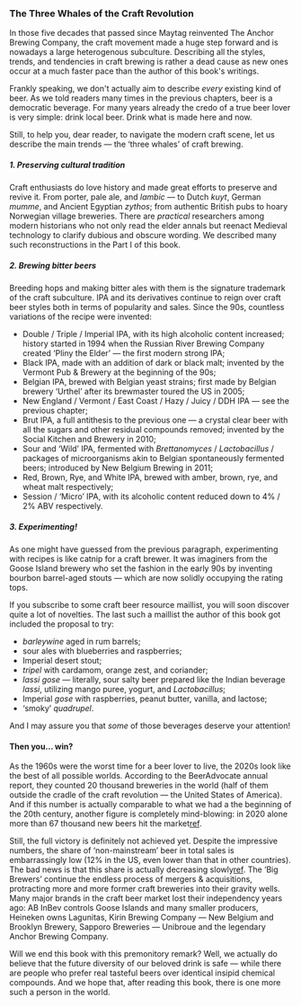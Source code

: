 ### The Three Whales of the Craft Revolution

In those five decades that passed since Maytag reinvented The Anchor Brewing Company, the craft movement made a huge step forward and is nowadays a large heterogenous subculture. Describing all the styles, trends, and tendencies in craft brewing is rather a dead cause as new ones occur at a much faster pace than the author of this book's writings.

Frankly speaking, we don't actually aim to describe *every* existing kind of beer. As we told readers many times in the previous chapters, beer is a democratic beverage. For many years already the credo of a true beer lover is very simple: drink local beer. Drink what is made here and now.

Still, to help you, dear reader, to navigate the modern craft scene, let us describe the main trends — the ‘three whales’ of craft brewing.

##### 1. Preserving cultural tradition

Craft enthusiasts do love history and made great efforts to preserve and revive it. From porter, pale ale, and *lambic* — to Dutch *kuyt*, German *mumme*, and Ancient Egyptian *zythos*; from authentic British pubs to hoary Norwegian village breweries. There are *practical* researchers among modern historians who not only read the elder annals but reenact Medieval technology to clarify dubious and obscure wording. We described many such reconstructions in the Part I of this book.

##### 2. Brewing bitter beers

Breeding hops and making bitter ales with them is the signature trademark of the craft subculture. IPA and its derivatives continue to reign over craft beer styles both in terms of popularity and sales. Since the 90s, countless variations of the recipe were invented:
  * Double / Triple / Imperial IPA, with its high alcoholic content increased; history started in 1994 when the Russian River Brewing Company created ‘Pliny the Elder’ — the first modern strong IPA;
  * Black IPA, made with an addition of dark or black malt; invented by the Vermont Pub & Brewery at the beginning of the 90s;
  * Belgian IPA, brewed with Belgian yeast strains; first made by Belgian brewery ‘Urthel’ after its brewmaster toured the US in 2005;
  * New England / Vermont / East Coast / Hazy / Juicy / DDH IPA — see the previous chapter;
  * Brut IPA, a full antithesis to the previous one — a crystal clear beer with all the sugars and other residual compounds removed; invented by the Social Kitchen and Brewery in 2010;
  * Sour and ‘Wild’ IPA, fermented with *Brettanomyces* / *Lactobacillus* / packages of microorganisms akin to Belgian spontaneously fermented beers; introduced by New Belgium Brewing in 2011;
  * Red, Brown, Rye, and White IPA, brewed with amber, brown, rye, and wheat malt respectively;
  * Session / ‘Micro’ IPA, with its alcoholic content reduced down to 4% / 2% ABV respectively.

##### 3. Experimenting!

As one might have guessed from the previous paragraph, experimenting with recipes is like catnip for a craft brewer. It was imaginers from the Goose Island brewery who set the fashion in the early 90s by inventing bourbon barrel-aged stouts — which are now solidly occupying the rating tops.

If you subscribe to some craft beer resource maillist, you will soon discover quite a lot of novelties. The last such a maillist the author of this book got included the proposal to try:
  * *barleywine* aged in rum barrels;
  * sour ales with blueberries and raspberries;
  * Imperial desert stout;
  * *tripel* with cardamom, orange zest, and coriander;
  * *lassi gose* — literally, sour salty beer prepared like the Indian beverage *lassi*, utilizing mango puree, yogurt, and *Lactobacillus*;
  * Imperial *gose* with raspberries, peanut butter, vanilla, and lactose;
  * ‘smoky’ *quadrupel*.

And I may assure you that *some* of those beverages deserve your attention!

#### Then you… win?

As the 1960s were the worst time for a beer lover to live, the 2020s look like the best of all possible worlds. According to the BeerAdvocate annual report, they counted 20 thousand breweries in the world (half of them outside the cradle of the craft revolution — the United States of America). And if this number is actually comparable to what we had a the beginning of the 20th century, another figure is completely mind-blowing: in 2020 alone more than 67 thousand new beers hit the market[ref](https://www.beeradvocate.com/articles/18304/the-year-in-beer-breaking-down-2020/).

Still, the full victory is definitely not achieved yet. Despite the impressive numbers, the share of ‘non-mainstream’ beer in total sales is embarrassingly low (12% in the US, even lower than that in other countries). The bad news is that this share is actually decreasing slowly[ref](https://fortune.com/2021/04/06/craft-brewers-2020-sales-market-share-closings-beer-independent-brewers-association/). The ‘Big Brewers’ continue the endless process of mergers & acquisitions, protracting more and more former craft breweries into their gravity wells. Many major brands in the craft beer market lost their independency years ago: AB InBev controls Goose Islands and many smaller producers, Heineken owns Lagunitas, Kirin Brewing Company — New Belgium and Brooklyn Brewery, Sapporo Breweries — Unibroue and the legendary Anchor Brewing Company.

Will we end this book with this premonitory remark? Well, we actually do believe that the future diversity of our beloved drink is safe — while there are people who prefer real tasteful beers over identical insipid chemical compounds. And we hope that, after reading this book, there is one more such a person in the world.